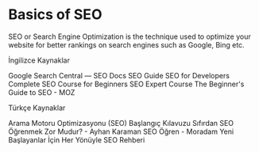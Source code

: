 # Basics of SEO

SEO or Search Engine Optimization is the technique used to optimize your website for better rankings on search engines such as Google, Bing etc.


<ResourceGroupTitle>İngilizce Kaynaklar</ResourceGroupTitle>

<BadgeLink colorScheme='yellow' badgeText='Read' href='https://developers.google.com/search/docs'>Google Search Central — SEO Docs</BadgeLink>
<BadgeLink colorScheme='yellow' badgeText='Read' href='https://github.com/seo/guide'>SEO Guide</BadgeLink>
<BadgeLink colorScheme='yellow' badgeText='Read' href='https://medium.com/welldone-software/seo-for-developers-a-quick-overview-5b5b7ce34679'>SEO for Developers</BadgeLink>
<BadgeLink badgeText='Watch' href='https://www.youtube.com/watch?v=xsVTqzratPs'>Complete SEO Course for Beginners</BadgeLink>
<BadgeLink badgeText='Watch' href='https://www.youtube.com/watch?v=SnxeXZpZkI0'>SEO Expert Course</BadgeLink>
<BadgeLink colorScheme='yellow' badgeText='Read' href='https://moz.com/beginners-guide-to-seo'>The Beginner's Guide to SEO - MOZ</BadgeLink>

<ResourceGroupTitle>Türkçe Kaynaklar</ResourceGroupTitle>

<BadgeLink colorScheme='yellow' badgeText='Oku' href='https://developers.google.com/search/docs/beginner/seo-starter-guide?hl=tr?ref=yazilimcininyolharitasi.com'>Arama Motoru Optimizasyonu (SEO) Başlangıç Kılavuzu</BadgeLink>
<BadgeLink colorScheme='yellow' badgeText='Oku' href='https://www.ayhankaraman.com/seo-ogrenmek/?ref=yazilimcininyolharitasi.com'>Sıfırdan SEO Öğrenmek Zor Mudur? - Ayhan Karaman</BadgeLink>
<BadgeLink colorScheme='yellow' badgeText='Oku' href='https://www.moradam.com/seo-ogren/?ref=yazilimcininyolharitasi.com'>SEO Öğren - Moradam</BadgeLink>
<BadgeLink colorScheme='yellow' badgeText='Oku' href='https://zeo.org/tr/kaynaklar/blog/yeni-baslayanlar-icin-seo-rehberi/?ref=yazilimcininyolharitasi.com'>Yeni Başlayanlar İçin Her Yönüyle SEO Rehberi</BadgeLink>